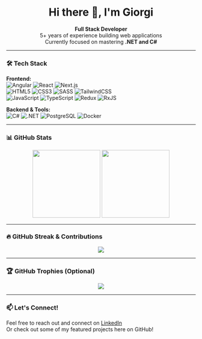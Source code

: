 <h1 align="center">Hi there 👋, I'm Giorgi</h1>

<p align="center">
  <strong>Full Stack Developer</strong><br/>
  5+ years of experience building web applications<br/>
  Currently focused on mastering <strong>.NET and C#</strong>
</p>

---

### 🛠️ Tech Stack

**Frontend:**  
![Angular](https://img.shields.io/badge/-Angular-DD0031?style=flat&logo=angular&logoColor=white) 
![React](https://img.shields.io/badge/-React-61DAFB?style=flat&logo=react&logoColor=black) 
![Next.js](https://img.shields.io/badge/-Next.js-000?style=flat&logo=next.js&logoColor=white)  
![HTML5](https://img.shields.io/badge/-HTML5-E34F26?style=flat&logo=html5&logoColor=white)
![CSS3](https://img.shields.io/badge/-CSS3-1572B6?style=flat&logo=css3&logoColor=white)
![SASS](https://img.shields.io/badge/-Sass-CC6699?style=flat&logo=sass&logoColor=white)
![TailwindCSS](https://img.shields.io/badge/-TailwindCSS-38B2AC?style=flat&logo=tailwind-css&logoColor=white)  
![JavaScript](https://img.shields.io/badge/-JavaScript-F7DF1E?style=flat&logo=javascript&logoColor=black)
![TypeScript](https://img.shields.io/badge/-TypeScript-3178C6?style=flat&logo=typescript&logoColor=white)
![Redux](https://img.shields.io/badge/-Redux-764ABC?style=flat&logo=redux&logoColor=white)
![RxJS](https://img.shields.io/badge/-RxJS-B7178C?style=flat&logo=reactivex&logoColor=white)

**Backend & Tools:**  
![C#](https://img.shields.io/badge/-C%23-239120?style=flat&logo=c-sharp&logoColor=white)
![.NET](https://img.shields.io/badge/-.NET-512BD4?style=flat&logo=dotnet&logoColor=white)
![PostgreSQL](https://img.shields.io/badge/-PostgreSQL-336791?style=flat&logo=postgresql&logoColor=white)
![Docker](https://img.shields.io/badge/-Docker-2496ED?style=flat&logo=docker&logoColor=white)  

---

### 📊 GitHub Stats

<p align="center">
  <img src="https://github-readme-stats.vercel.app/api?username=Ghveda&show_icons=true&theme=github_dark&count_private=true&hide=contribs" height="180"/>
  <img src="https://github-readme-stats.vercel.app/api/top-langs/?username=Ghveda&layout=compact&theme=github_dark" height="180"/>
</p>

---

### 🔥 GitHub Streak & Contributions

<p align="center">
  <img src="https://streak-stats.demolab.com?user=Ghveda&theme=github-dark&date_format=M%20j%5B%2C%20Y%5D"/>
</p>

---

### 🏆 GitHub Trophies (Optional)

<p align="center">
  <img src="https://github-profile-trophy.vercel.app/?username=Ghveda&theme=onedark&no-frame=true&no-bg=true&rank=SECRET,SS,S,AAA,AA,A,B" />
</p>

---

### 📫 Let's Connect!

Feel free to reach out and connect on [LinkedIn](https://www.linkedin.com/in/giorgi-ghvedashvili-903572195/)  
Or check out some of my featured projects here on GitHub!

